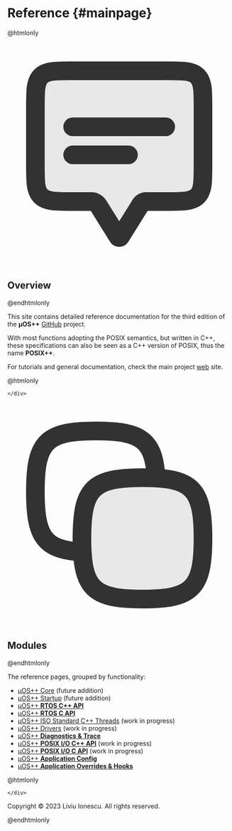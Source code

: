 # Reference {#mainpage}

@htmlonly

<div class="cards">

  <div class="card">
    <div class="card_container">
      <svg width="800px" height="800px" viewBox="0 0 24 24" fill="none" xmlns="http://www.w3.org/2000/svg">
        <path opacity="0.1" d="M21 13V7C21 5.11438 21 4.17157 20.4142 3.58579C19.8284 3 18.8856 3 17 3H7C5.11438 3 4.17157 3 3.58579 3.58579C3 4.17157 3 5.11438 3 7V13C3 14.8856 3 15.8284 3.58579 16.4142C4.17157 17 5.11438 17 7 17H9H9.02322C9.31982 17 9.5955 17.1528 9.75269 17.4043L11.864 20.7824C11.9268 20.8829 12.0732 20.8829 12.136 20.7824L14.2945 17.3288C14.4223 17.1242 14.6465 17 14.8877 17H15H17C18.8856 17 19.8284 17 20.4142 16.4142C21 15.8284 21 14.8856 21 13Z" fill="#323232"/>
        <path d="M7 9L17 9" stroke="#323232" stroke-width="2" stroke-linecap="round"/>
        <path d="M7 12L13 12" stroke="#323232" stroke-width="2" stroke-linecap="round"/>
        <path d="M21 13V7C21 5.11438 21 4.17157 20.4142 3.58579C19.8284 3 18.8856 3 17 3H7C5.11438 3 4.17157 3 3.58579 3.58579C3 4.17157 3 5.11438 3 7V13C3 14.8856 3 15.8284 3.58579 16.4142C4.17157 17 5.11438 17 7 17H9H9.02322C9.31982 17 9.5955 17.1528 9.75269 17.4043L11.864 20.7824C11.9268 20.8829 12.0732 20.8829 12.136 20.7824L14.2945 17.3288C14.4223 17.1242 14.6465 17 14.8877 17H15H17C18.8856 17 19.8284 17 20.4142 16.4142C21 15.8284 21 14.8856 21 13Z" stroke="#323232" stroke-width="2" stroke-linejoin="round"/>
      </svg>
      <h2>Overview</h2>

@endhtmlonly

This site contains detailed reference documentation for the
third edition of the **µOS++**
[GitHub](https://github.com/micro-os-plus) project.

With most functions adopting the POSIX semantics, but written in C++,
these specifications can also be seen as a C++ version of POSIX, thus
the name **POSIX++**.

For tutorials and general documentation, check the main project
[web](http://micro-os-plus.github.io) site.

@htmlonly

    </div>
  </div>

  <div class="card">
    <div class="card_container">
      <svg width="800px" height="800px" viewBox="0 0 24 24" fill="none" xmlns="http://www.w3.org/2000/svg">
        <path opacity="0.1" d="M8 14.5C8 9.14725 9.14725 8 14.5 8C19.8527 8 21 9.14725 21 14.5C21 19.8527 19.8527 21 14.5 21C9.14725 21 8 19.8527 8 14.5Z" fill="#323232"/>
        <path d="M8 15.9615C3.92665 15.7245 3 14.3107 3 9.5C3 4.14725 4.14725 3 9.5 3C14.3107 3 15.7245 3.92665 15.9615 8" stroke="#323232" stroke-width="2" stroke-linecap="round"/>
        <path d="M8 14.5C8 9.14725 9.14725 8 14.5 8C19.8527 8 21 9.14725 21 14.5C21 19.8527 19.8527 21 14.5 21C9.14725 21 8 19.8527 8 14.5Z" stroke="#323232" stroke-width="2"/>
      </svg>
      <h2>Modules</h2>

@endhtmlonly

The reference pages, grouped by functionality:

* [µOS++ Core](group__cmsis-plus-core.html) (future addition)
* [µOS++ Startup](group__cmsis-plus-startup.html) (future addition)
* [µOS++ **RTOS C++ API**](group__cmsis-plus-rtos.html)
* [µOS++ **RTOS C API**](group__cmsis-plus-rtos-c.html)
* [µOS++ ISO Standard C++ Threads](group__cmsis-plus-iso.html) (work in progress)
* [µOS++ Drivers](group__cmsis-plus-drivers.html) (work in progress)
* [µOS++ **Diagnostics & Trace**](group__cmsis-plus-diag.html)
* [µOS++ **POSIX I/O C++ API**](group__cmsis-plus-posix-io.html) (work in progress)
* [µOS++ **POSIX I/O C API**](group__cmsis-plus-posix-io-c.html) (work in progress)
* [µOS++ **Application Config**](group__cmsis-plus-app-config.html)
* [µOS++ **Application Overrides & Hooks**](group__cmsis-plus-app-hooks.html)

@htmlonly

    </div>
  </div>

</div>

<div class="footer">
  <p>Copyright © 2023 Liviu Ionescu. All rights reserved.</p>
</div>

@endhtmlonly
